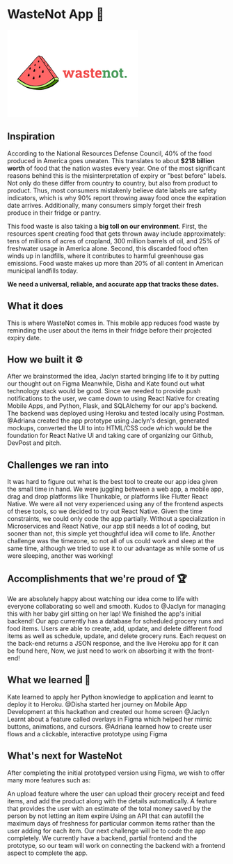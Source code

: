 # WasteNot App 🍉
<img src="app/assets/Devpost Cover.png"/>

## Inspiration
According to the National Resources Defense Council, 40% of the food produced in America goes uneaten. This translates to about **$218 billion worth** of food that the nation wastes every year. One of the most significant reasons behind this is the misinterpretation of expiry or "best before" labels. Not only do these differ from country to country, but also from product to product. Thus, most consumers mistakenly believe date labels are safety indicators, which is why 90% report throwing away food once the expiration date arrives. Additionally, many consumers simply forget their fresh produce in their fridge or pantry.

This food waste is also taking a **big toll on our environment**. First, the resources spent creating food that gets thrown away include approximately: tens of millions of acres of cropland, 300 million barrels of oil, and 25% of freshwater usage in America alone. Second, this discarded food often winds up in landfills, where it contributes to harmful greenhouse gas emissions. Food waste makes up more than 20% of all content in American municipal landfills today.

**We need a universal, reliable, and accurate app that tracks these dates.**

## What it does
This is where WasteNot comes in. This mobile app reduces food waste by reminding the user about the items in their fridge before their projected expiry date.

## How we built it ⚙️
After we brainstormed the idea, Jaclyn started bringing life to it by putting our thought out on Figma
Meanwhile, Disha and Kate found out what technology stack would be good. Since we needed to provide push notifications to the user, we came down to using React Native for creating Mobile Apps, and Python, Flask, and SQLAlchemy for our app's backend. The backend was deployed using Heroku and tested locally using Postman.
@Adriana created the app prototype using Jaclyn's design, generated mockups, converted the UI to into HTML/CSS code which would be the foundation for React Native UI and taking care of organizing our Github, DevPost and pitch.

## Challenges we ran into
It was hard to figure out what is the best tool to create our app idea given the small time in hand. We were juggling between a web app, a mobile app, drag and drop platforms like Thunkable, or platforms like Flutter React Native. We were all not very experienced using any of the frontend aspects of these tools, so we decided to try out React Native. Given the time constraints, we could only code the app partially.
Without a specialization in Microservices and React Native, our app still needs a lot of coding, but sooner than not, this simple yet thoughtful idea will come to life.
Another challenge was the timezone, so not all of us could work and sleep at the same time, although we tried to use it to our advantage as while some of us were sleeping, another was working!

## Accomplishments that we're proud of 🏆
We are absolutely happy about watching our idea come to life with everyone collaborating so well and smooth.
Kudos to @Jaclyn for managing this with her baby girl sitting on her lap!
We finished the app's initial backend! Our app currently has a database for scheduled grocery runs and food items. Users are able to create, add, update, and delete different food items as well as schedule, update, and delete grocery runs. Each request on the back-end returns a JSON response, and the live Heroku app for it can be found here, Now, we just need to work on absorbing it with the front-end!

## What we learned 🤔
Kate learned to apply her Python knowledge to application and learnt to deploy it to Heroku. @Disha started her journey on Mobile App Development at this hackathon and created our home screen @Jaclyn Learnt about a feature called overlays in Figma which helped her mimic buttons, animations, and cursors. @Adriana learned how to create user flows and a clickable, interactive prototype using Figma

## What's next for WasteNot
After completing the initial prototyped version using Figma, we wish to offer many more features such as:

An upload feature where the user can upload their grocery receipt and feed items, and add the product along with the details automatically.
A feature that provides the user with an estimate of the total money saved by the person by not letting an item expire
Using an API that can autofill the maximum days of freshness for particular common items rather than the user adding for each item. Our next challenge will be to code the app completely. We currently have a backend, partial frontend and the prototype, so our team will work on connecting the backend with a frontend aspect to complete the app.

